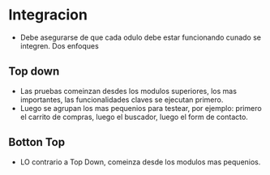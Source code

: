 # Integracion

* Debe asegurarse de que cada odulo debe estar funcionando cunado se integren. Dos enfoques

## Top down

* Las pruebas comeinzan desdes los modulos superiores, los mas importantes, las funcionalidades claves se ejecutan primero.
* Luego se agrupan los mas pequenios para testear, por ejemplo: primero el carrito de compras, luego el buscador, luego el form de contacto.

## Botton Top

* LO contrario a Top Down, comeinza desde los modulos mas pequenios.

